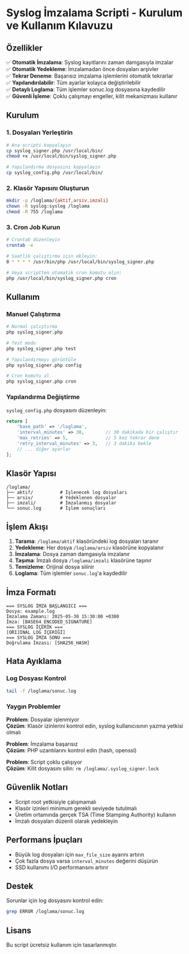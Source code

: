# Syslog İmzalama Scripti - Kurulum ve Kullanım Kılavuzu

## Özellikler

✅ **Otomatik İmzalama**: Syslog kayıtlarını zaman damgasıyla imzalar  
✅ **Otomatik Yedekleme**: İmzalamadan önce dosyaları arşivler  
✅ **Tekrar Deneme**: Başarısız imzalama işlemlerini otomatik tekrarlar  
✅ **Yapılandırılabilir**: Tüm ayarlar kolayca değiştirilebilir  
✅ **Detaylı Loglama**: Tüm işlemler sonuc.log dosyasına kaydedilir  
✅ **Güvenli İşleme**: Çoklu çalışmayı engeller, kilit mekanizması kullanır  

## Kurulum

### 1. Dosyaları Yerleştirin

```bash
# Ana scripti kopyalayın
cp syslog_signer.php /usr/local/bin/
chmod +x /usr/local/bin/syslog_signer.php

# Yapılandırma dosyasını kopyalayın
cp syslog_config.php /usr/local/bin/
```

### 2. Klasör Yapısını Oluşturun

```bash
mkdir -p /loglama/{aktif,arsiv,imzali}
chown -R syslog:syslog /loglama
chmod -R 755 /loglama
```

### 3. Cron Job Kurun

```bash
# Crontab düzenleyin
crontab -e

# Saatlik çalıştırma için ekleyin:
0 * * * * /usr/bin/php /usr/local/bin/syslog_signer.php

# Veya scriptten otomatik cron komutu alın:
php /usr/local/bin/syslog_signer.php cron
```

## Kullanım

### Manuel Çalıştırma

```bash
# Normal çalıştırma
php syslog_signer.php

# Test modu
php syslog_signer.php test

# Yapılandırmayı görüntüle
php syslog_signer.php config

# Cron komutu al
php syslog_signer.php cron
```

### Yapılandırma Değiştirme

`syslog_config.php` dosyasını düzenleyin:

```php
return [
    'base_path' => '/loglama',
    'interval_minutes' => 30,        // 30 dakikada bir çalıştır
    'max_retries' => 5,              // 5 kez tekrar dene
    'retry_interval_minutes' => 3,   // 3 dakika bekle
    // ... diğer ayarlar
];
```

## Klasör Yapısı

```
/loglama/
├── aktif/          # İşlenecek log dosyaları
├── arsiv/          # Yedeklenen dosyalar
├── imzali/         # İmzalanmış dosyalar
└── sonuc.log       # İşlem sonuçları
```

## İşlem Akışı

1. **Tarama**: `/loglama/aktif` klasöründeki log dosyaları taranır
2. **Yedekleme**: Her dosya `/loglama/arsiv` klasörüne kopyalanır
3. **İmzalama**: Dosya zaman damgasıyla imzalanır
4. **Taşıma**: İmzalı dosya `/loglama/imzali` klasörüne taşınır  
5. **Temizleme**: Orijinal dosya silinir
6. **Loglama**: Tüm işlemler `sonuc.log`'a kaydedilir

## İmza Formatı

```
=== SYSLOG İMZA BAŞLANGICI ===
Dosya: example.log
İmzalama Zamanı: 2025-05-30 15:30:00 +0300
İmza: [BASE64_ENCODED_SIGNATURE]
=== SYSLOG İÇERİK ===
[ORIJINAL LOG İÇERİĞİ]
=== SYSLOG İMZA SONU ===
Doğrulama İmzası: [SHA256_HASH]
```

## Hata Ayıklama

### Log Dosyası Kontrol

```bash
tail -f /loglama/sonuc.log
```

### Yaygın Problemler

**Problem**: Dosyalar işlenmiyor  
**Çözüm**: Klasör izinlerini kontrol edin, syslog kullanıcısının yazma yetkisi olmalı

**Problem**: İmzalama başarısız  
**Çözüm**: PHP uzantılarını kontrol edin (hash, openssl)

**Problem**: Script çoklu çalışıyor  
**Çözüm**: Kilit dosyasını silin: `rm /loglama/.syslog_signer.lock`

## Güvenlik Notları

- Script root yetkisiyle çalışmamalı
- Klasör izinleri minimum gerekli seviyede tutulmalı  
- Üretim ortamında gerçek TSA (Time Stamping Authority) kullanın
- İmzalı dosyaları düzenli olarak yedekleyin

## Performans İpuçları

- Büyük log dosyaları için `max_file_size` ayarını artırın
- Çok fazla dosya varsa `interval_minutes` değerini düşürün
- SSD kullanımı I/O performansını artırır

## Destek

Sorunlar için log dosyasını kontrol edin:
```bash
grep ERROR /loglama/sonuc.log
```

## Lisans

Bu script ücretsiz kullanım için tasarlanmıştır.